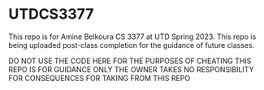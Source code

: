 # UTDCS3377

This repo is for Amine Belkoura CS 3377 at UTD Spring 2023.
This repo is being uploaded post-class completion for the guidance of future classes.

DO NOT USE THE CODE HERE FOR THE PURPOSES OF CHEATING
THIS REPO IS FOR GUIDANCE ONLY
THE OWNER TAKES NO RESPONSIBILITY FOR CONSEQUENCES FOR TAKING FROM THIS REPO
